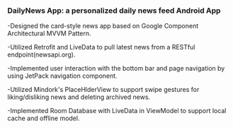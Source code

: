 ### DailyNews App: a personalized daily news feed Android App 

-Designed the card-style news app based on Google Component Architectural MVVM Pattern.

-Utilized Retrofit and LiveData to pull latest news from a RESTful endpoint(newsapi.org). 

-Implemented user interaction with the bottom bar and page navigation by using JetPack navigation component.

-Utilized Mindork's PlaceHlderView to support swipe gestures for liking/disliking news and deleting archived news.

-Implemented Room Database with LiveData in ViewModel to support local cache and offline model.


